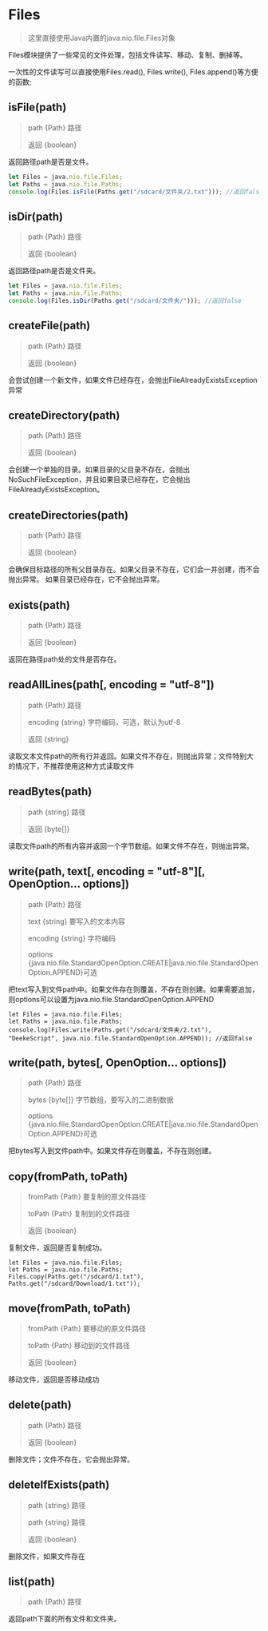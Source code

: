# Files

> 这里直接使用Java内置的java.nio.file.Files对象

Files模块提供了一些常见的文件处理，包括文件读写、移动、复制、删掉等。

一次性的文件读写可以直接使用Files.read(), Files.write(), Files.append()等方便的函数;

## isFile(path)
> path {Path} 路径
> 
> 返回 {boolean}

返回路径path是否是文件。

```javascript
let Files = java.nio.file.Files;
let Paths = java.nio.file.Paths;
console.log(Files.isFile(Paths.get("/sdcard/文件夹/2.txt"))); //返回false
```

## isDir(path)
> path {Path} 路径
> 
> 返回 {boolean}

返回路径path是否是文件夹。

```javascript
let Files = java.nio.file.Files;
let Paths = java.nio.file.Paths;
console.log(Files.isDir(Paths.get("/sdcard/文件夹/"))); //返回false
```


## createFile(path)
> path {Path} 路径
> 
> 返回 {boolean}

会尝试创建一个新文件，如果文件已经存在，会抛出FileAlreadyExistsException异常

## createDirectory(path)
> path {Path} 路径
> 
> 返回 {boolean}

会创建一个单独的目录。如果目录的父目录不存在，会抛出 NoSuchFileException，并且如果目录已经存在，它会抛出 FileAlreadyExistsException。


## createDirectories(path)
> path {Path} 路径
> 
> 返回 {boolean}

会确保目标路径的所有父目录存在。如果父目录不存在，它们会一并创建，而不会抛出异常。
如果目录已经存在，它不会抛出异常。

## exists(path)
> path {Path} 路径
> 
> 返回 {boolean}

返回在路径path处的文件是否存在。


## readAllLines(path[, encoding = "utf-8"])
> path {Path} 路径
> 
> encoding {string} 字符编码，可选，默认为utf-8
> 
> 返回 {string}

读取文本文件path的所有行并返回。如果文件不存在，则抛出异常；文件特别大的情况下，不推荐使用这种方式读取文件

## readBytes(path)
> path {string} 路径
> 
> 返回 {byte[]}

读取文件path的所有内容并返回一个字节数组。如果文件不存在，则抛出异常。

## write(path, text[, encoding = "utf-8"][, OpenOption... options])
> path {Path} 路径
> 
> text {string} 要写入的文本内容
> 
> encoding {string} 字符编码
>
> options {java.nio.file.StandardOpenOption.CREATE|java.nio.file.StandardOpenOption.APPEND}可选

把text写入到文件path中。如果文件存在则覆盖，不存在则创建。如果需要追加，则options可以设置为java.nio.file.StandardOpenOption.APPEND

```
let Files = java.nio.file.Files;
let Paths = java.nio.file.Paths;
console.log(Files.write(Paths.get("/sdcard/文件夹/2.txt"), "DeekeScript", java.nio.file.StandardOpenOption.APPEND)); //返回false
```

## write(path, bytes[, OpenOption... options])
> path {Path} 路径
> 
> bytes {byte[]} 字节数组，要写入的二进制数据
>
> options {java.nio.file.StandardOpenOption.CREATE|java.nio.file.StandardOpenOption.APPEND}可选

把bytes写入到文件path中。如果文件存在则覆盖，不存在则创建。

## copy(fromPath, toPath)
> fromPath {Path} 要复制的原文件路径
> 
> toPath {Path} 复制到的文件路径
> 
> 返回 {boolean}

复制文件，返回是否复制成功。

```
let Files = java.nio.file.Files;
let Paths = java.nio.file.Paths;
Files.copy(Paths.get("/sdcard/1.txt"), Paths.get("/sdcard/Download/1.txt"));
```

## move(fromPath, toPath)
> fromPath {Path} 要移动的原文件路径
> 
> toPath {Path} 移动到的文件路径
> 
> 返回 {boolean}

移动文件，返回是否移动成功


## delete(path)
> path {Path} 路径
> 
> 返回 {boolean}

删除文件；文件不存在，它会抛出异常。

## deleteIfExists(path)
> path {string} 路径
> 
> path {string} 路径
> 
> 返回 {boolean}

删除文件，如果文件存在


## list(path)
> path {Path} 路径
> 

返回path下面的所有文件和文件夹。
